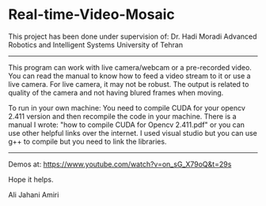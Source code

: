 # Real-time-Video-Mosaic

This project has been done under supervision of: Dr. Hadi Moradi
Advanced Robotics and Intelligent Systems
University of Tehran
____________________

This program can work with live camera/webcam or a pre-recorded video. You can read the manual to know how to feed a video stream to it or use a live camera. For live camera, it may not be robust. The output is related to quality of the camera and not having blured frames when moving.

To run in your own machine:
You need to compile CUDA for your opencv 2.411 version and then recompile the code in your machine.
There is a manual I wrote: "how to compile CUDA for Opencv 2.411.pdf" or you can use other helpful links over the internet.
I used visual studio but you can use g++ to compile but you need to link the libraries.
__________
Demos at:
https://www.youtube.com/watch?v=on_sG_X79oQ&t=29s

Hope it helps.

Ali Jahani Amiri
